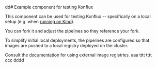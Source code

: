 dd# Example component for testing Konflux

This component can be used for testing Konflux -- specifically on a local setup (e.g.
when [running on Kind](https://github.com/konflux-ci/konflux-ci?tab=readme-ov-file#konflux-ci)).

You can fork it and adjust the pipelines so they reference your fork.

To simplify initial local deployments, the pipelines are configured so that images are
pushed to a local registry deployed on the cluster.

Consult the [documentation](https://github.com/konflux-ci/konflux-ci?tab=readme-ov-file#konflux-ci) for using external image registries.
aaa
tttt
tttt
ccc
dddd
